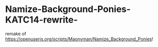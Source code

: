 # Namize-Background-Ponies-KATC14-rewrite-
remake of https://openuserjs.org/scripts/Maonyman/Namize_Background_Ponies!
